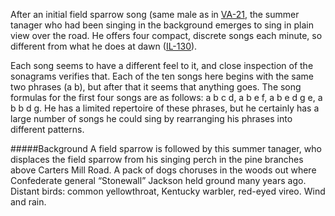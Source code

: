 After an initial field sparrow song (same male as in [VA-21](http://listeningtoacontinentsing.com/recording.php?page=VA-21), the summer tanager who had been singing in the background emerges to sing in plain view over the road. He offers four compact, discrete songs each minute, so different from what he does at dawn ([IL-130](http://listeningtoacontinentsing.com/recording.php?page=IL-130)).

Each song seems to have a different feel to it, and close inspection of the sonagrams verifies that. Each of the ten songs here begins with the same two phrases (a b), but after that it seems that anything goes. The song formulas for the first four songs are as follows: a b c d, a b e f, a b e d g e, a b b d g. He has a limited repertoire of these phrases, but he certainly has a large number of songs he could sing by rearranging his phrases into different patterns. 

#####Background
A field sparrow is followed by this summer tanager, who displaces the field sparrow from his singing perch in the pine branches above Carters Mill Road. A pack of dogs choruses in the woods out where Confederate general “Stonewall” Jackson held ground many years ago. Distant birds: common yellowthroat, Kentucky warbler, red-eyed vireo. Wind and rain. 
